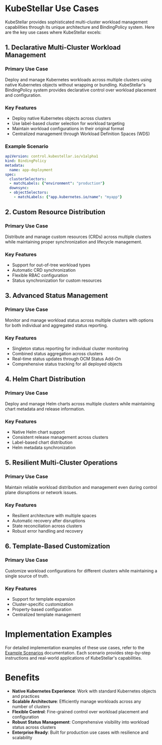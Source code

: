 # KubeStellar Use Cases

KubeStellar provides sophisticated multi-cluster workload management capabilities through its unique architecture and BindingPolicy system. Here are the key use cases where KubeStellar excels:

## 1. Declarative Multi-Cluster Workload Management

### Primary Use Case
Deploy and manage Kubernetes workloads across multiple clusters using native Kubernetes objects without wrapping or bundling. KubeStellar's BindingPolicy system provides declarative control over workload placement and configuration.

### Key Features
- Deploy native Kubernetes objects across clusters
- Use label-based cluster selection for workload targeting
- Maintain workload configurations in their original format
- Centralized management through Workload Definition Spaces (WDS)

### Example Scenario
```yaml
apiVersion: control.kubestellar.io/v1alpha1
kind: BindingPolicy
metadata:
  name: app-deployment
spec:
  clusterSelectors:
  - matchLabels: {"environment": "production"}
  downsync:
  - objectSelectors:
    - matchLabels: {"app.kubernetes.io/name": "myapp"}
```

## 2. Custom Resource Distribution

### Primary Use Case
Distribute and manage custom resources (CRDs) across multiple clusters while maintaining proper synchronization and lifecycle management.

### Key Features
- Support for out-of-tree workload types
- Automatic CRD synchronization
- Flexible RBAC configuration
- Status synchronization for custom resources

## 3. Advanced Status Management

### Primary Use Case
Monitor and manage workload status across multiple clusters with options for both individual and aggregated status reporting.

### Key Features
- Singleton status reporting for individual cluster monitoring
- Combined status aggregation across clusters
- Real-time status updates through OCM Status Add-On
- Comprehensive status tracking for all deployed objects

## 4. Helm Chart Distribution

### Primary Use Case
Deploy and manage Helm charts across multiple clusters while maintaining chart metadata and release information.

### Key Features
- Native Helm chart support
- Consistent release management across clusters
- Label-based chart distribution
- Helm metadata synchronization

## 5. Resilient Multi-Cluster Operations

### Primary Use Case
Maintain reliable workload distribution and management even during control plane disruptions or network issues.

### Key Features
- Resilient architecture with multiple spaces
- Automatic recovery after disruptions
- State reconciliation across clusters
- Robust error handling and recovery

## 6. Template-Based Customization

### Primary Use Case
Customize workload configurations for different clusters while maintaining a single source of truth.

### Key Features
- Support for template expansion
- Cluster-specific customization
- Property-based configuration
- Centralized template management

# Implementation Examples

For detailed implementation examples of these use cases, refer to the [Example Scenarios](./example-scenarios.md) documentation. Each scenario provides step-by-step instructions and real-world applications of KubeStellar's capabilities.

# Benefits

- **Native Kubernetes Experience**: Work with standard Kubernetes objects and practices
- **Scalable Architecture**: Efficiently manage workloads across any number of clusters
- **Flexible Control**: Fine-grained control over workload placement and configuration
- **Robust Status Management**: Comprehensive visibility into workload status across clusters
- **Enterprise Ready**: Built for production use cases with resilience and scalability